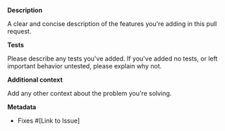 <!-- Contributions welcome! See https://github.com/ethereum-optimism/.github/blob/master/CONTRIBUTING.md -->

**Description**

A clear and concise description of the features you're adding in this pull request.

**Tests**

Please describe any tests you've added. If you've added no tests, or left important behavior untested, please explain why not.

**Additional context**

Add any other context about the problem you're solving.

**Metadata**

- Fixes #[Link to Issue]

